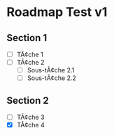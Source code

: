 # Roadmap Test v1

## Section 1

- [ ] TÃ¢che 1
- [ ] TÃ¢che 2
  - [ ] Sous-tÃ¢che 2.1
  - [ ] Sous-tÃ¢che 2.2

## Section 2

- [ ] TÃ¢che 3
- [x] TÃ¢che 4
